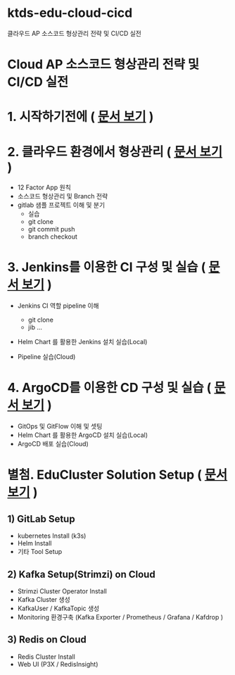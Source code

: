 # ktds-edu-cloud-cicd
클라우드 AP 소스코드 형상관리 전략 및 CI/CD 실전





# Cloud AP 소스코드 형상관리 전략 및 CI/CD 실전





# 1. 시작하기전에 ( [문서 보기](./beforebegin/beforebegin.md) )





# 2. 클라우드 환경에서 형상관리 ( [문서 보기](./cloud-branch/cloud-branch.md) )

- 12 Factor App 원칙
- 소스코드 형상관리 및 Branch 전략
- gitlab 샘플 프로젝트 이해 및 분기
  - 실습
  - git clone
  - git commit push
  - branch checkout



# 3. Jenkins를 이용한 CI 구성 및 실습 ( [문서 보기](./jenkins/jenkins.md) )
- Jenkins CI 역할 pipeline 이해
  - git clone
  - jib ...

- Helm Chart 를 활용한 Jenkins 설치 실습(Local)
- Pipeline 실습(Cloud)



# 4. ArgoCD를 이용한 CD 구성 및 실습 ( [문서 보기](./argocd/argocd.md) )
- GitOps 및 GitFlow 이해 및 셋팅
- Helm Chart 를 활용한 ArgoCD 설치 실습(Local)
- ArgoCD 배포 실습(Cloud) 



#  별첨. EduCluster Solution Setup ( [문서 보기](./cluster-setup/cluster-setup.md) )

## 1) GitLab Setup

- kubernetes Install (k3s)
- Helm Install
- 기타 Tool Setup

## 2) Kafka Setup(Strimzi) on Cloud

- Strimzi Cluster Operator Install
- Kafka Cluster 생성
- KafkaUser / KafkaTopic 생성
- Monitoring 환경구축 (Kafka Exporter / Prometheus / Grafana / Kafdrop )

## 3) Redis on Cloud

- Redis Cluster Install
- Web UI (P3X / RedisInsight)

